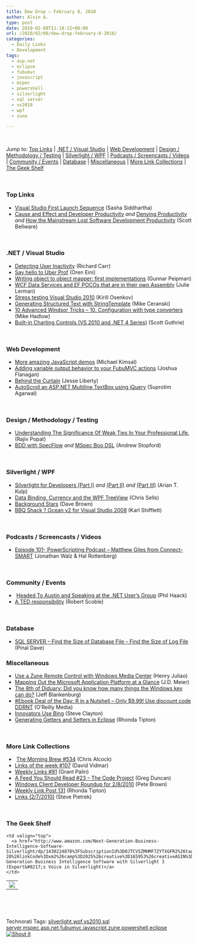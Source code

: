 ```yaml
---
title: Dew Drop – February 8, 2010
author: Alvin A.
type: post
date: 2010-02-08T11:18:22+00:00
url: /2010/02/08/dew-drop-february-8-2010/
categories:
  - Daily Links
  - Development
tags:
  - asp.net
  - eclipse
  - fubumvc
  - javascript
  - mspec
  - powershell
  - silverlight
  - sql server
  - vs2010
  - wpf
  - zune

---
```

&#160;

Jump to: [Top Links][1] | [.NET / Visual Studio][2] | [Web Development][3] | [Design / Methodology / Testing][4] | [Silverlight / WPF][5] | [Podcasts / Screencasts / Videos][6] | [Community / Events][7] | [Database][8] | [Miscellaneous][9] | [More Link Collections][10] | [The Geek Shelf][11] 

&#160;

### <a name="top"></a>Top Links

  * [Visual Studio First Launch Sequence][12] (Sasha Siddhartha)
  * [Cause and Effect and Developer Productivity][13] _and_&#160;[Denying Productivity][14] _and_&#160;[How the Mainstream Lost Software Development Productivity][15] (Scott Bellware)

&#160;

### <a name="dotnet"></a>.NET / Visual Studio

  * [Detecting User Inactivity][16] (Richard Carr)
  * [Say hello to Uber Prof][17] (Oren Eini)
  * [Writing object to object mapper: first implementations][18] (Gunnar Peipman)
  * [WCF Data Services and EF POCOs that are in their own Assembly][19] (Julie Lerman)
  * [Stress testing Visual Studio 2010][20] (Kirill Osenkov)
  * [Generating Structured Text with StringTemplate][21] (Mike Ceranski)
  * [10 Advanced Windsor Tricks – 10. Configuration with type converters][22] (Mike Hadlow)
  * [Built-in Charting Controls (VS 2010 and .NET 4 Series)][23] (Scott Guthrie)

&#160;

### <a name="web"></a>Web Development

  * [More amazing JavaScript demos][24] (Michael Kimsal)
  * [Adding variable output behavior to your FubuMVC actions][25] (Joshua Flanagan)
  * [Behind the Curtain][26] (Jesse Liberty)
  * [AutoScroll an ASP.NET Multiline TextBox using jQuery][27] (Suprotim Agarwal)

&#160;

### <a name="design"></a>Design / Methodology / Testing

  * [Understanding The Significance Of Weak Ties In Your Professional Life.][28] (Rajiv Popat)
  * [BDD with SpecFlow][29] _and_&#160;[MSpec Boo DSL][30] (Andrew Stopford)

&#160;

### <a name="silverlight"></a>Silverlight / WPF

  * [Silverlight for Developers (Part I)][31] _and_&#160;[(Part II)][32] _and_&#160;[(Part III)][33] (Arian T. Kulp)
  * [Data Binding, Currency and the WPF TreeView][34] (Chris Sells)
  * [Background Stars][35] (Dave Brown)
  * [BBQ Shack ? Ocean v2 for Visual Studio 2008][36] (Karl Shifflett)

&#160;

### <a name="podcasts"></a>Podcasts / Screencasts / Videos

  * [Episode 101- PowerScripting Podcast &#8211; Matthew Giles from Connect-SMART][37] (Jonathan Walz & Hal Rottenberg)

&#160;

### <a name="events"></a>Community / Events

  * &#160;[Headed To Austin and Speaking at the .NET User’s Group][38] (Phil Haack)
  * [A TED responsibility][39] (Robert Scoble)

&#160;

### <a name="db"></a>Database

  * [SQL SERVER – Find the Size of Database File – Find the Size of Log File][40] (Pinal Dave)

<a name="sp"></a>

### <a name="misc"></a>Miscellaneous

  * [Use a Zune Remote Control with Windows Media Center][41] (Henry Juliao)
  * [Mapping Out the Microsoft Application Platform at a Glance][42] (J.D. Meier)
  * [The 8th of Diduary: Did you know how many things the Windows key can do?][43] (Jeff Blankenburg)
  * [#Ebook Deal of the Day: R in a Nutshell &#8211; Only $9.99! Use discount code DDRNT][44] (O&#8217;Reilly Media)
  * [Innovators Use Bing][45] (Steve Clayton)
  * [Generating Getters and Setters in Eclipse][46] (Rhonda Tipton)

&#160;

### <a name="links"></a>More Link Collections

  * &#160;[The Morning Brew #534][47] (Chris Alcock)
  * [Links of the week #107][48] (David Vidmar)
  * [Weekly Links #91][49] (Grant Palin)
  * [A Feed You Should Read #23 – The Code Project][50] (Greg Duncan)
  * [Windows Client Developer Roundup for 2/8/2010][51] (Pete Brown)
  * [Weekly Link Post 131][52] (Rhonda Tipton)
  * [Links (2/7/2010)][53] (Steve Pietrek)

&#160;

### <a name="shelf"></a>The Geek Shelf

<table border="0" cellspacing="0" cellpadding="0">
  <tr>
    <td>
      <img data-recalc-dims="1" decoding="async" src="https://i0.wp.com/ecx.images-amazon.com/images/I/51u4i2NJNzL._SL160_.jpg?w=660" />
    </td>
    
    <td valign="top">
      <a href="http://www.amazon.com/Next-Generation-Business-Intelligence-Software-Silverlight/dp/1430224878%3FSubscriptionId%3D0JTCV5ZMHMF7ZYTXGFR2%26tag%3Dalvinashcraft-20%26linkCode%3Dxm2%26camp%3D2025%26creative%3D165953%26creativeASIN%3D1430224878">Next-Generation Business Intelligence Software with Silverlight 3 (Expert&#8217;s Voice in Silverlight)</a>
    </td>
  </tr>
</table>

&#160;

<div style="padding-bottom: 0px; margin: 0px; padding-left: 0px; padding-right: 0px; display: inline; float: none; padding-top: 0px" id="scid:C16BAC14-9A3D-4c50-9394-FBFEF7A93539:71e8fdea-f616-4b14-98af-3ebd68549747" class="wlWriterSmartContent">
  <!--dotnetkickit-->
</div>

&#160;

<div style="padding-bottom: 0px; margin: 0px; padding-left: 0px; padding-right: 0px; display: inline; float: none; padding-top: 0px" id="scid:0767317B-992E-4b12-91E0-4F059A8CECA8:224077e2-11f6-4b2e-ad64-733579d10241" class="wlWriterSmartContent">
  Technorati Tags: <a href="http://technorati.com/tags/silverlight" rel="tag">silverlight</a>,<a href="http://technorati.com/tags/wpf" rel="tag">wpf</a>,<a href="http://technorati.com/tags/vs2010" rel="tag">vs2010</a>,<a href="http://technorati.com/tags/sql+server" rel="tag">sql server</a>,<a href="http://technorati.com/tags/mspec" rel="tag">mspec</a>,<a href="http://technorati.com/tags/asp.net" rel="tag">asp.net</a>,<a href="http://technorati.com/tags/fubumvc" rel="tag">fubumvc</a>,<a href="http://technorati.com/tags/javascript" rel="tag">javascript</a>,<a href="http://technorati.com/tags/zune" rel="tag">zune</a>,<a href="http://technorati.com/tags/powershell" rel="tag">powershell</a>,<a href="http://technorati.com/tags/eclipse" rel="tag">eclipse</a>
</div>

<div class="wlWriterHeaderFooter" style="margin:0px; padding:0px 0px 0px 0px;">
  <div class="shoutIt">
    <a rev="vote-for" href="http://dotnetshoutout.com/Submit?url=http%3a%2f%2fwww.alvinashcraft.com%2f2010%2f02%2f08%2fdew-drop-february-8-2010%2f&title=Dew+Drop+%e2%80%93+February+8%2c+2010"><img decoding="async" alt="Shout it" src="http://dotnetshoutout.com/image.axd?url=https://morningdew-bpc6g3a0fgaxdxcu.eastus2-01.azurewebsites.net/2010/02/08/dew-drop-february-8-2010/" style="border:0px" /></a>
  </div>
</div>

 [1]: https://morningdew-bpc6g3a0fgaxdxcu.eastus2-01.azurewebsites.net/#top
 [2]: https://morningdew-bpc6g3a0fgaxdxcu.eastus2-01.azurewebsites.net/#dotnet
 [3]: https://morningdew-bpc6g3a0fgaxdxcu.eastus2-01.azurewebsites.net/#web
 [4]: https://morningdew-bpc6g3a0fgaxdxcu.eastus2-01.azurewebsites.net/#design
 [5]: https://morningdew-bpc6g3a0fgaxdxcu.eastus2-01.azurewebsites.net/#silverlight
 [6]: https://morningdew-bpc6g3a0fgaxdxcu.eastus2-01.azurewebsites.net/#podcasts
 [7]: https://morningdew-bpc6g3a0fgaxdxcu.eastus2-01.azurewebsites.net/#events
 [8]: https://morningdew-bpc6g3a0fgaxdxcu.eastus2-01.azurewebsites.net/#db
 [9]: https://morningdew-bpc6g3a0fgaxdxcu.eastus2-01.azurewebsites.net/#misc
 [10]: https://morningdew-bpc6g3a0fgaxdxcu.eastus2-01.azurewebsites.net/#links
 [11]: https://morningdew-bpc6g3a0fgaxdxcu.eastus2-01.azurewebsites.net/#shelf
 [12]: http://blogs.msdn.com/visualstudio/archive/2010/02/07/visual-studio-first-launch-sequence.aspx
 [13]: http://feedproxy.google.com/~r/sbellware/~3/5AVT96CZbMI/cause-and-effect-and-developer.html
 [14]: http://feedproxy.google.com/~r/sbellware/~3/4qQ92GXNC04/denying-productivity.html
 [15]: http://feedproxy.google.com/~r/sbellware/~3/o2t8Ir5oerw/how-mainstream-lost-software.html
 [16]: http://feedproxy.google.com/~r/BlackwaspLatestAdditions/~3/MCzxRLD5FfY/InactivityDetection.aspx
 [17]: http://feedproxy.google.com/~r/AyendeRahien/~3/ow2Bmq8csqU/say-hello-to-uber-prof.aspx
 [18]: http://feedproxy.google.com/~r/gunnarpeipman/~3/pQXHctVhbho/writing-object-to-object-mapper-first-implementations.aspx
 [19]: http://thedatafarm.com/blog/data-access/wcf-data-services-and-ef-pocos-that-are-in-their-own-assembly/
 [20]: http://blogs.msdn.com/kirillosenkov/archive/2010/02/07/stress-testing-visual-studio-2010.aspx
 [21]: http://feedproxy.google.com/~r/codecapers/~3/Q0-GXVnXBU0/post.aspx
 [22]: http://feedproxy.google.com/~r/CodeRant/~3/ww1A9toDfSY/10-advanced-windsor-tricks-10.html
 [23]: http://weblogs.asp.net/scottgu/archive/2010/02/07/built-in-charting-controls-vs-2010-and-net-4-series.aspx
 [24]: http://feedproxy.google.com/~r/jsmag/~3/lvl3MNSuuq4/
 [25]: http://feedproxy.google.com/~r/JoshuaFlanagan/~3/jzhqrfliYnU/adding-variable-output-behavior-to-your-fubumvc-actions.aspx
 [26]: http://feedproxy.google.com/~r/JesseLiberty-SilverlightGeek/~3/tKHA-7-3XMg/behind-the-curtain.aspx
 [27]: http://feedproxy.google.com/~r/netCurryRecentArticles/~3/TmKSi5bwaXQ/ShowArticle.aspx
 [28]: http://www.thousandtyone.com/blog/UnderstandingTheSignificanceOfWeakTiesInYourProfessionalLife.aspx
 [29]: http://weblogs.asp.net/astopford/archive/2010/02/07/bdd-with-specflow.aspx
 [30]: http://weblogs.asp.net/astopford/archive/2010/02/08/mspec-boo-dsl.aspx
 [31]: http://ariankulp.com/archive/2010/02/07/2603.aspx
 [32]: http://ariankulp.com/archive/2010/02/07/2604.aspx
 [33]: http://ariankulp.com/archive/2010/02/07/2605.aspx
 [34]: http://www.sellsbrothers.com/news/showTopic.aspx?ixTopic=2326
 [35]: http://drdave.co.uk/blog/post.aspx?id=2e8e9bf4-8d6d-4503-b9e1-f26d9baf0705
 [36]: http://karlshifflett.wordpress.com/2010/02/07/bbq-shack-ocean-v2-for-visual-studio-2008/
 [37]: http://feedproxy.google.com/~r/Powerscripting/~3/Xuyt2H6ycNM/index.php
 [38]: http://haacked.com/archive/2010/02/07/visiting-austin.aspx
 [39]: http://scobleizer.com/2010/02/08/a-ted-responsibility/
 [40]: http://blog.sqlauthority.com/2010/02/08/sql-server-find-the-size-of-database-file-find-the-size-of-log-file/
 [41]: http://feeds.gawker.com/~r/lifehacker/full/~3/e6EMogq8-Ok/use-a-zune-remote-control-with-windows-media-center
 [42]: http://blogs.msdn.com/jmeier/archive/2010/02/08/mapping-out-the-microsoft-application-platform-at-a-glance.aspx
 [43]: http://feedproxy.google.com/~r/Blankenthoughts/~3/Mtrq7y5t0dk/8th-of-diduary-did-you-know-how-many.aspx
 [44]: http://feeds.oreilly.com/~r/oreilly/news/~3/48M_OY_LDew/
 [45]: http://blogs.msdn.com/stevecla01/archive/2010/02/07/innovators-use-bing.aspx
 [46]: http://rhondatipton.net/2010/02/07/generating-getters-and-setters-in-eclipse/
 [47]: http://feedproxy.google.com/~r/ReflectivePerspective/~3/lxEFAImOSrM/
 [48]: http://feeds.vidmar.net/~r/BiteMyBytes/~3/BfB_Tk0-u6o/links-of-the-week-107.aspx
 [49]: http://grantpalin.com/2010/02/07/weekly-links-91/
 [50]: http://coolthingoftheday.blogspot.com/2010/02/feed-you-should-read-23-code-project.html
 [51]: http://feedproxy.google.com/~r/PeteBrown/~3/ScDaghxtEeU/Windows-Client-Developer-Roundup-for-2_2F00_8_2F00_2010.aspx
 [52]: http://rhondatipton.net/2010/02/07/weekly-link-post-template/
 [53]: http://spietrek.blogspot.com/2010/02/links-272010.html